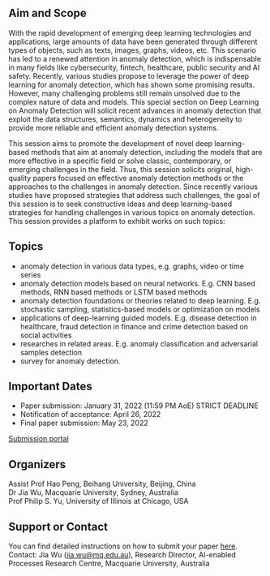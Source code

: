 ## Aim and Scope

With the rapid development of emerging deep learning technologies and applications, large amounts of data have been generated through different types of objects, such as texts, images, graphs, videos, etc. This scenario has led to a renewed attention in anomaly detection, which is indispensable in many fields like cybersecurity, fintech, healthcare, public security and AI safety. Recently, various studies propose to leverage the power of deep learning for anomaly detection, which has shown some promising results. However, many challenging problems still remain unsolved due to the complex nature of data and models. This special section on Deep Learning on Anomaly Detection will solicit recent advances in anomaly detection that exploit the data structures, semantics, dynamics and heterogeneity to provide more reliable and efficient anomaly detection systems.

This session aims to promote the development of novel deep learning-based methods that aim at anomaly detection, including the models that are more effective in a specific field or solve classic, contemporary, or emerging challenges in the field. Thus, this session solicits original, high-quality papers focused on effective anomaly detection methods or the approaches to the challenges in anomaly detection. Since recently various studies have proposed strategies that address such challenges, the goal of this session is to seek constructive ideas and deep learning-based strategies for handling challenges in various topics on anomaly detection. This session provides a platform to exhibit works on such topics:

## Topics

- anomaly detection in various data types, e.g. graphs, video or time series
- anomaly detection models based on neural networks. E.g. CNN based methods, RNN based methods or LSTM based methods
- anomaly detection foundations or theories related to deep learning. E.g. stochastic sampling, statistics-based models or optimization on models
- applications of deep-learning guided models. E.g. disease detection in healthcare, fraud detection in finance and crime detection based on social activities
- researches in related areas. E.g. anomaly classification and adversarial samples detection
- survey for anomaly detection.

## Important Dates

- Paper submission: January 31, 2022 (11:59 PM AoE) STRICT DEADLINE
- Notification of acceptance: April 26, 2022
- Final paper submission: May 23, 2022

[Submission portal](https://wcci2022.org/submission/)

## Organizers
Assist Prof Hao Peng, Beihang University, Beijing, China  
Dr Jia Wu, Macquarie University, Sydney, Australia  
Prof Philip S. Yu, University of Illinois at Chicago, USA  

## Support or Contact
You can find detailed instructions on how to submit your paper [here](https://cmt3.research.microsoft.com/docs/help/author/author-submission-form.html).  
Contact: Jia Wu (jia.wu@mq.edu.au), Research Director, AI-enabled Processes Research Centre, Macquarie University, Australia
